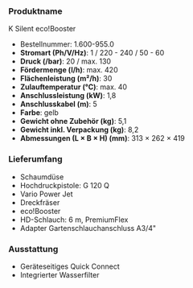 ### Produktname
K Silent eco!Booster
- Bestellnummer: 1.600-955.0 
- **Stromart (Ph/V/Hz)**: 1 / 220 - 240 / 50 - 60
- **Druck (/bar)**: 20 / max. 130
- **Fördermenge (l/h)**: max. 420
- **Flächenleistung (m²/h)**: 30
- **Zulauftemperatur (°C)**: max. 40
- **Anschlussleistung (kW)**: 1,8
- **Anschlusskabel (m)**: 5
- **Farbe**: gelb
- **Gewicht ohne Zubehör (kg)**: 5,1
- **Gewicht inkl. Verpackung (kg)**: 8,2
- **Abmessungen (L × B × H) (mm)**: 313 × 262 × 419 
### Lieferumfang

- Schaumdüse
- Hochdruckpistole: G 120 Q
- Vario Power Jet
- Dreckfräser
- eco!Booster
- HD-Schlauch: 6 m, PremiumFlex
- Adapter Gartenschlauchanschluss A3/4" 

### Ausstattung

- Geräteseitiges Quick Connect
- Integrierter Wasserfilter
